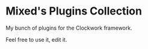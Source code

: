 # Mixed's Plugins Collection

My bunch of plugins for the Clockwork framework.

Feel free to use it, edit it.
